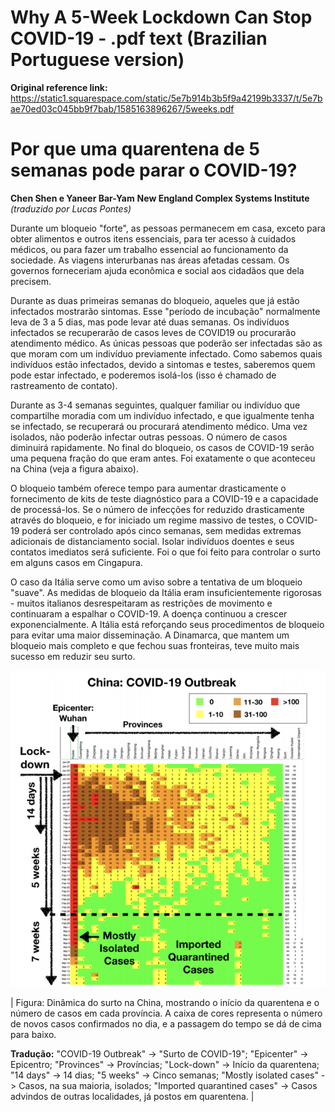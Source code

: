 # Why A 5-Week Lockdown Can Stop COVID-19 - .pdf text (Brazilian Portuguese version)
**Original reference link:** https://static1.squarespace.com/static/5e7b914b3b5f9a42199b3337/t/5e7bae70ed03c045bb9f7bab/1585163896267/5weeks.pdf

# Por que uma quarentena de 5 semanas pode parar o COVID-19?
**Chen Shen e Yaneer Bar-Yam**
**New England Complex Systems Institute**
*(traduzido por Lucas Pontes)*

Durante um bloqueio "forte", as pessoas permanecem em casa, exceto para obter alimentos e outros itens essenciais, para ter acesso à cuidados médicos, ou para fazer um trabalho essencial ao funcionamento da sociedade. As viagens interurbanas nas áreas afetadas cessam. Os governos forneceriam ajuda econômica e social aos cidadãos que dela precisem.

Durante as duas primeiras semanas do bloqueio, aqueles que já estão infectados mostrarão sintomas. Esse "período de incubação" normalmente leva de 3 a 5 dias, mas pode levar até duas semanas. Os indivíduos infectados se recuperarão de casos leves de COVID19 ou procurarão atendimento médico. As únicas pessoas que poderão ser infectadas são as que moram com um indivíduo previamente infectado. Como sabemos quais indivíduos estão infectados, devido a sintomas e testes, saberemos quem pode estar infectado, e poderemos isolá-los (isso é chamado de rastreamento de contato).

Durante as 3-4 semanas seguintes, qualquer familiar ou indivíduo que compartilhe moradia com um indivíduo infectado, e que igualmente tenha se infectado, se recuperará ou procurará atendimento médico. Uma vez isolados, não poderão infectar outras pessoas. O número de casos diminuirá rapidamente. No final do bloqueio, os casos de COVID-19 serão uma pequena fração do que eram antes. Foi exatamente o que aconteceu na China (veja a figura abaixo).

O bloqueio também oferece tempo para aumentar drasticamente o fornecimento de kits de teste diagnóstico para a COVID-19 e a capacidade de processá-los. Se o número de infecções for reduzido drasticamente através do bloqueio, e for iniciado um regime massivo de testes, o COVID-19 poderá ser controlado após cinco semanas, sem medidas extremas adicionais de distanciamento social. Isolar indivíduos doentes e seus contatos imediatos será suficiente. Foi o que foi feito para controlar o surto em alguns casos em Cingapura.

O caso da Itália serve como um aviso sobre a tentativa de um bloqueio "suave". As medidas de bloqueio da Itália eram insuficientemente rigorosas - muitos italianos desrespeitaram as restrições de movimento e continuaram a espalhar o COVID-19. A doença continuou a crescer exponencialmente. A Itália está reforçando seus procedimentos de bloqueio para evitar uma maior disseminação. A Dinamarca, que mantem um bloqueio mais completo e que fechou suas fronteiras, teve muito mais sucesso em reduzir seu surto.

![china-graph.png](china-graph.png)

| Figura: Dinâmica do surto na China, mostrando o início da quarentena e o número de casos em cada província. A caixa de cores representa o número de novos casos confirmados no dia, e a passagem do tempo se dá de cima para baixo.

**Tradução:** "COVID-19 Outbreak" -> "Surto de COVID-19"; "Epicenter" -> Epicentro; "Provinces" -> Províncias; "Lock-down" -> Início da quarentena; "14 days" -> 14 dias; "5 weeks" -> Cinco semanas; "Mostly isolated cases" -> Casos, na sua maioria, isolados; "Imported quarantined cases" -> Casos advindos de outras localidades, já postos em quarentena. |
